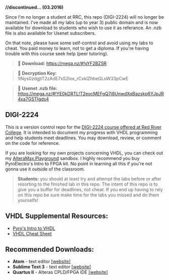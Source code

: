 <!-- https://github.com/adam-p/markdown-here/wiki/Markdown-Cheatsheet -->
**//discontinued... (03.2016)**

Since I'm no longer a student at RRC, this repo (DIGI-2224) will no longer be maintained. I've made all my labs (up to year 3) public domain and is now available for download to students who wish to use it as referance. An .nzb file is also available for Usenet subscribers.

On that note, please have some self-control and avoid using my labs to cheat. You paid money to learn, not to get a diploma. If you're having trouble with this course seek help (peer tutoring).

>:paperclip: **Download:** https://mega.nz/#!sYF2BZSR

>:key: **Decryption Key:** !tNys0zdgjtT2zAdE7xS2lox_rCxklZhbeGLoW33pCwE

>:page_facing_up: **Usenet .nzb file:** https://mega.nz/#!YE0kDRTL!T2eocMEFgQ7i8UnwdXqBazskp6YJpJR4xa7GSTIgds4

DIGI-2224
---------

This is a version control repo for the <u>DIGI-2224 course offered at Red River College</u>. It is intended to document my progress with VHDL programming and help students meet deadlines. You may download, review, or comment on the code for reference.

If you are looking for my own projects concerning VHDL, you can check out my <a href="https://github.com/glennlopez/AlteraMax.Playground">AlteraMax.Playground</a> sandbox. I highly recommend you buy PyroElectro's Intro to FPGA kit. No point in learning all this if you're not gonna use it outside of the classroom.

> <b>Students:</b> you should at least try and attempt the labs before or after resorting to the finished lab in this repo. The intent of this repo is to give you a buffer for deadlines, not cheat. If you end up having to rely on this repo be sure make time for the labs you missed and do them yourselfs!

VHDL Supplemental Resources:
----------------------------

<ul>
   <li><a href="http://www.pyroelectro.com/edu/fpga/">Pyro's Intro to VHDL</a></li>
   <li><a href="https://courseware.ee.calpoly.edu/cpe-169/Misc_stuff/cheat_sheet.pdf">VHDL Cheat Sheet</a></li>
</ul>

Recommended Downloads:
----------------------

-	**Atom** - text editor <a href="https://atom.io/">[website]</a>
-	**Sublime Text 3** - text editor <a href="http://www.sublimetext.com/3">[website]</a>
-	**Quartus II** - Alteras CPLD/FPGA IDE <a href="http://dl.altera.com/?edition=web">[website]</a>

<!-- http://open.spotify.com/user/glennlopez/playlist/2GJiaP1NeLik6GwyoawFFS -->
